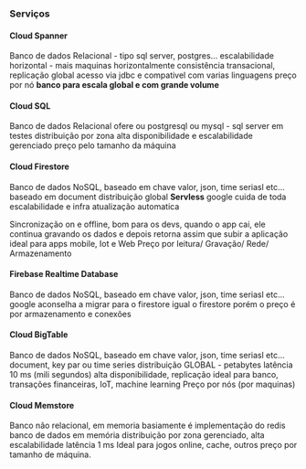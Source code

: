 ### Serviços

#### Cloud Spanner

Banco de dados Relacional - tipo sql server, postgres...
escalabilidade horizontal - mais maquinas horizontalmente
consistência transacional, 
replicação global
acesso via jdbc e compativel com varias linguagens
preço por nó
**banco para escala global e com grande volume**

#### Cloud SQL

Banco de dados Relacional
ofere ou postgresql ou mysql - sql server em testes
distribuição por zona
alta disponibilidade e escalabilidade
gerenciado
preço pelo tamanho da máquina


#### Cloud Firestore

Banco de dados NoSQL, baseado em chave valor, json, time seriasl etc...
baseado em document
distribuição global
**Servless** google cuida de toda escalabilidade e infra
atualização automatica

Sincronização on e offline, bom para os devs, quando o app cai, ele continua gravando os dados e depois retorna assim que subir a aplicação
ideal para apps mobile, Iot e Web
Preço por leitura/ Gravação/ Rede/ Armazenamento

#### Firebase Realtime Database

Banco de dados NoSQL, baseado em chave valor, json, time seriasl etc...
google aconselha a migrar para o firestore
igual o firestore porém o preço é por armazenamento e conexões

#### Cloud BigTable

Banco de dados NoSQL, baseado em chave valor, json, time seriasl etc...
document, key par ou time series
distribuição GLOBAL - petabytes
latência 10 ms (mili segundos)
alta disponibilidade, replicação
ideal para banco, transações financeiras, IoT, machine learning
Preço por nós (por maquinas)

#### Cloud Memstore

Banco não relacional, em memoria
basiamente é implementação do redis
banco de dados em memória
distribuição por zona
gerenciado, alta escalabilidade
latência 1 ms
Ideal para jogos online, cache, outros
preço por tamanho de máquina.